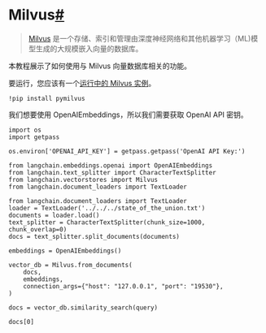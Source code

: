

Milvus[#](#milvus "Permalink to this headline")
===============================================

> 
> [Milvus](https://milvus.io/docs/overview.md) 是一个存储、索引和管理由深度神经网络和其他机器学习（ML)模型生成的大规模嵌入向量的数据库。
> 
> 
> 

本教程展示了如何使用与 Milvus 向量数据库相关的功能。

要运行，您应该有一个[运行中的 Milvus 实例](https://milvus.io/docs/install_standalone-docker.md)。

```
!pip install pymilvus

```

我们想要使用 OpenAIEmbeddings，所以我们需要获取 OpenAI API 密钥。

```
import os
import getpass

os.environ['OPENAI_API_KEY'] = getpass.getpass('OpenAI API Key:')

```

```
from langchain.embeddings.openai import OpenAIEmbeddings
from langchain.text_splitter import CharacterTextSplitter
from langchain.vectorstores import Milvus
from langchain.document_loaders import TextLoader

```

```
from langchain.document_loaders import TextLoader
loader = TextLoader('../../../state_of_the_union.txt')
documents = loader.load()
text_splitter = CharacterTextSplitter(chunk_size=1000, chunk_overlap=0)
docs = text_splitter.split_documents(documents)

embeddings = OpenAIEmbeddings()

```

```
vector_db = Milvus.from_documents(
    docs,
    embeddings,
    connection_args={"host": "127.0.0.1", "port": "19530"},
)

```

```
docs = vector_db.similarity_search(query)

```

```
docs[0]

```

